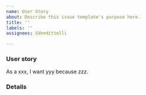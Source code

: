 ```yaml
---
name: User Story
about: Describe this issue template's purpose here.
title: ''
labels: ''
assignees: SVendittelli

---
```


### User story

As a xxx, I want yyy because zzz.

### Details
